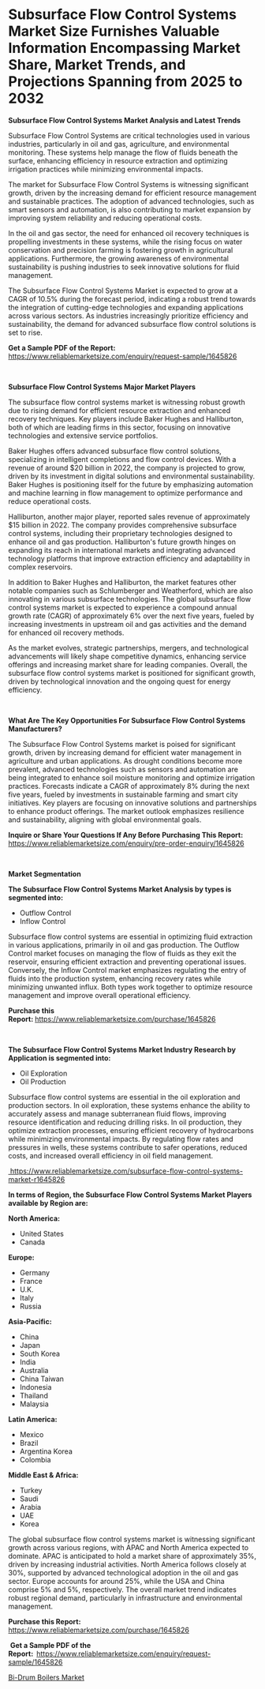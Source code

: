 <p><h1>Subsurface Flow Control Systems Market Size Furnishes Valuable Information Encompassing Market Share, Market Trends, and Projections Spanning from 2025 to 2032</h1></p><p><strong>Subsurface Flow Control Systems Market Analysis and Latest Trends</strong></p>
<p><p>Subsurface Flow Control Systems are critical technologies used in various industries, particularly in oil and gas, agriculture, and environmental monitoring. These systems help manage the flow of fluids beneath the surface, enhancing efficiency in resource extraction and optimizing irrigation practices while minimizing environmental impacts. </p><p>The market for Subsurface Flow Control Systems is witnessing significant growth, driven by the increasing demand for efficient resource management and sustainable practices. The adoption of advanced technologies, such as smart sensors and automation, is also contributing to market expansion by improving system reliability and reducing operational costs. </p><p>In the oil and gas sector, the need for enhanced oil recovery techniques is propelling investments in these systems, while the rising focus on water conservation and precision farming is fostering growth in agricultural applications. Furthermore, the growing awareness of environmental sustainability is pushing industries to seek innovative solutions for fluid management.</p><p>The Subsurface Flow Control Systems Market is expected to grow at a CAGR of 10.5% during the forecast period, indicating a robust trend towards the integration of cutting-edge technologies and expanding applications across various sectors. As industries increasingly prioritize efficiency and sustainability, the demand for advanced subsurface flow control solutions is set to rise.</p></p>
<p><strong>Get a Sample PDF of the Report:&nbsp;</strong> <a href="https://www.reliablemarketsize.com/enquiry/request-sample/1645826?utm_campaign=2565&utm_medium=2&utm_source=Github&utm_content=ia&utm_term=29032025&utm_id=subsurface-flow-control-systems">https://www.reliablemarketsize.com/enquiry/request-sample/1645826</a></p>
<p>&nbsp;</p>
<p><strong>Subsurface Flow Control Systems Major Market Players</strong></p>
<p><p>The subsurface flow control systems market is witnessing robust growth due to rising demand for efficient resource extraction and enhanced recovery techniques. Key players include Baker Hughes and Halliburton, both of which are leading firms in this sector, focusing on innovative technologies and extensive service portfolios.</p><p>Baker Hughes offers advanced subsurface flow control solutions, specializing in intelligent completions and flow control devices. With a revenue of around $20 billion in 2022, the company is projected to grow, driven by its investment in digital solutions and environmental sustainability. Baker Hughes is positioning itself for the future by emphasizing automation and machine learning in flow management to optimize performance and reduce operational costs.</p><p>Halliburton, another major player, reported sales revenue of approximately $15 billion in 2022. The company provides comprehensive subsurface control systems, including their proprietary technologies designed to enhance oil and gas production. Halliburton's future growth hinges on expanding its reach in international markets and integrating advanced technology platforms that improve extraction efficiency and adaptability in complex reservoirs.</p><p>In addition to Baker Hughes and Halliburton, the market features other notable companies such as Schlumberger and Weatherford, which are also innovating in various subsurface technologies. The global subsurface flow control systems market is expected to experience a compound annual growth rate (CAGR) of approximately 6% over the next five years, fueled by increasing investments in upstream oil and gas activities and the demand for enhanced oil recovery methods.</p><p>As the market evolves, strategic partnerships, mergers, and technological advancements will likely shape competitive dynamics, enhancing service offerings and increasing market share for leading companies. Overall, the subsurface flow control systems market is positioned for significant growth, driven by technological innovation and the ongoing quest for energy efficiency.</p></p>
<p>&nbsp;</p>
<p><strong>What Are The Key Opportunities For Subsurface Flow Control Systems Manufacturers?</strong></p>
<p><p>The Subsurface Flow Control Systems market is poised for significant growth, driven by increasing demand for efficient water management in agriculture and urban applications. As drought conditions become more prevalent, advanced technologies such as sensors and automation are being integrated to enhance soil moisture monitoring and optimize irrigation practices. Forecasts indicate a CAGR of approximately 8% during the next five years, fueled by investments in sustainable farming and smart city initiatives. Key players are focusing on innovative solutions and partnerships to enhance product offerings. The market outlook emphasizes resilience and sustainability, aligning with global environmental goals.</p></p>
<p><strong>Inquire or Share Your Questions If Any Before Purchasing This Report:</strong> <a href="https://www.reliablemarketsize.com/enquiry/pre-order-enquiry/1645826?utm_campaign=2565&utm_medium=2&utm_source=Github&utm_content=ia&utm_term=29032025&utm_id=subsurface-flow-control-systems">https://www.reliablemarketsize.com/enquiry/pre-order-enquiry/1645826</a></p>
<p>&nbsp;</p>
<p><strong>Market Segmentation</strong></p>
<p><strong>The Subsurface Flow Control Systems Market Analysis by types is segmented into:</strong></p>
<p><ul><li>Outflow Control</li><li>Inflow Control</li></ul></p>
<p><p>Subsurface flow control systems are essential in optimizing fluid extraction in various applications, primarily in oil and gas production. The Outflow Control market focuses on managing the flow of fluids as they exit the reservoir, ensuring efficient extraction and preventing operational issues. Conversely, the Inflow Control market emphasizes regulating the entry of fluids into the production system, enhancing recovery rates while minimizing unwanted influx. Both types work together to optimize resource management and improve overall operational efficiency.</p></p>
<p><strong>Purchase this Report:&nbsp;</strong><a href="https://www.reliablemarketsize.com/purchase/1645826?utm_campaign=2565&utm_medium=2&utm_source=Github&utm_content=ia&utm_term=29032025&utm_id=subsurface-flow-control-systems">https://www.reliablemarketsize.com/purchase/1645826</a></p>
<p>&nbsp;</p>
<p><strong>The Subsurface Flow Control Systems Market Industry Research by Application is segmented into:</strong></p>
<p><ul><li>Oil Exploration</li><li>Oil Production</li></ul></p>
<p><p>Subsurface flow control systems are essential in the oil exploration and production sectors. In oil exploration, these systems enhance the ability to accurately assess and manage subterranean fluid flows, improving resource identification and reducing drilling risks. In oil production, they optimize extraction processes, ensuring efficient recovery of hydrocarbons while minimizing environmental impacts. By regulating flow rates and pressures in wells, these systems contribute to safer operations, reduced costs, and increased overall efficiency in oil field management.</p></p>
<p><a href="https://www.reliablemarketsize.com/subsurface-flow-control-systems-market-r1645826?utm_campaign=2565&utm_medium=2&utm_source=Github&utm_content=ia&utm_term=29032025&utm_id=subsurface-flow-control-systems">&nbsp;https://www.reliablemarketsize.com/subsurface-flow-control-systems-market-r1645826</a></p>
<p><strong>In terms of Region, the Subsurface Flow Control Systems Market Players available by Region are:</strong></p>
<p>
    <p> <strong> North America: </strong>
        <ul>
            <li>United States</li>
            <li>Canada</li>
        </ul>
        </p> 
    <p> <strong> Europe: </strong>
        <ul>
            <li>Germany</li>
            <li>France</li>
            <li>U.K.</li>
            <li>Italy</li>
            <li>Russia</li>
        </ul>
        </p> 
    <p> <strong> Asia-Pacific: </strong>
        <ul>
            <li>China</li>
            <li>Japan</li>
            <li>South Korea</li>
            <li>India</li>
            <li>Australia</li>
            <li>China Taiwan</li>
            <li>Indonesia</li>
            <li>Thailand</li>
            <li>Malaysia</li>
        </ul>
        </p> 
    <p> <strong> Latin America: </strong>
        <ul>
            <li>Mexico</li>
            <li>Brazil</li>
            <li>Argentina Korea</li>
            <li>Colombia</li>
        </ul>
        </p> 
    <p> <strong> Middle East & Africa: </strong>
        <ul>
            <li>Turkey</li>
            <li>Saudi</li>
            <li>Arabia</li>
            <li>UAE</li>
            <li>Korea</li>
        </ul>
    </p>
    </p>
<p><p>The global subsurface flow control systems market is witnessing significant growth across various regions, with APAC and North America expected to dominate. APAC is anticipated to hold a market share of approximately 35%, driven by increasing industrial activities. North America follows closely at 30%, supported by advanced technological adoption in the oil and gas sector. Europe accounts for around 25%, while the USA and China comprise 5% and 5%, respectively. The overall market trend indicates robust regional demand, particularly in infrastructure and environmental management.</p></p>
<p><strong>Purchase this Report: </strong><a href="https://www.reliablemarketsize.com/purchase/1645826?utm_campaign=2565&utm_medium=2&utm_source=Github&utm_content=ia&utm_term=29032025&utm_id=subsurface-flow-control-systems">https://www.reliablemarketsize.com/purchase/1645826</a></p>
<p>&nbsp;<strong>Get a Sample PDF of the Report:&nbsp;&nbsp;</strong><a href="https://www.reliablemarketsize.com/enquiry/request-sample/1645826?utm_campaign=2565&utm_medium=2&utm_source=Github&utm_content=ia&utm_term=29032025&utm_id=subsurface-flow-control-systems">https://www.reliablemarketsize.com/enquiry/request-sample/1645826</a></p>
<p><strong></strong></p>
<p><p><a href="https://github.com/shirleenfraker87/Market-Research-Report-List-1/blob/main/bi-drum-boilers-market.md?utm_campaign=2565&utm_medium=2&utm_source=Github&utm_content=ia&utm_term=29032025&utm_id=subsurface-flow-control-systems">Bi-Drum Boilers Market</a></p></p>